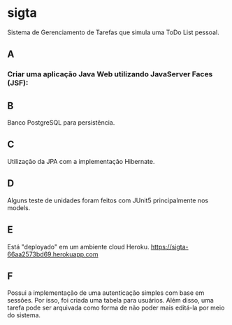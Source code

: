 # sigta
Sistema de Gerenciamento de Tarefas que simula uma ToDo List pessoal.

## A
### Criar uma aplicação Java Web utilizando JavaServer Faces (JSF):

## B
Banco PostgreSQL para persistência.

## C
Utilização da JPA com a implementação Hibernate.

## D
Alguns teste de unidades foram feitos com JUnit5 principalmente nos models.

## E
Está "deployado" em um ambiente cloud Heroku. 
https://sigta-66aa2573bd69.herokuapp.com

## F
Possui a implementação de uma autenticação simples com base em sessões. Por isso, foi criada uma tabela
para usuários. Além disso, uma tarefa pode ser arquivada como forma de não poder mais editá-la por meio do sistema.
